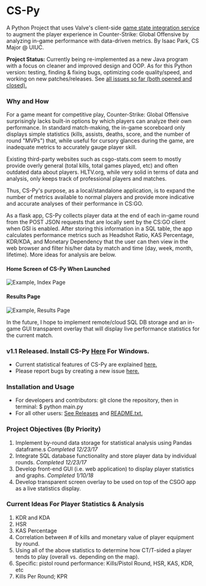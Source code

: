 # CS-Py
A Python Project that uses Valve's client-side [game state integration service](https://developer.valvesoftware.com/wiki/Counter-Strike:_Global_Offensive_Game_State_Integration) to augment the player experience in Counter-Strike: Global Offensive by analyzing in-game performance with data-driven metrics. By Isaac Park, CS Major @ UIUC.

**Project Status:** Currently being re-implemented as a new Java program with a focus on cleaner and improved design and OOP. As for this Python version: testing, finding & fixing bugs, optimizing code quality/speed, and working on new patches/releases. See [all issues so far (both opened and closed).](https://github.com/Parkkeo1/CS-Py/issues?utf8=%E2%9C%93&q=is%3Aissue)

### Why and How
For a game meant for competitive play, Counter-Strike: Global Offensive surprisingly lacks built-in options by which players can analyze their own performance. In standard match-making, the in-game scoreboard only displays simple statistics (kills, assists, deaths, score, and the number of round "MVPs") that, while useful for cursory glances during the game, are inadequate metrics to accurately gauge player skill. 

Existing third-party websites such as csgo-stats.com seem to mostly provide overly general (total kills, total games played, etc) and often outdated data about players. HLTV.org, while very solid in terms of data and analysis, only keeps track of professional players and matches. 

Thus, CS-Py's purpose, as a local/standalone application, is to expand the number of metrics available to normal players and provide more indicative and accurate analyses of their performance in CS:GO.

As a flask app, CS-Py collects player data at the end of each in-game round from the POST JSON requests that are locally sent by the CS:GO client when GSI is enabled. After storing this information in a SQL table, the app calculates performance metrics such as Headshot Ratio, KAS Percentage, KDR/KDA, and Monetary Dependency that the user can then view in the web browser and filter his/her data by match and time (day, week, month, lifetime). More ideas for analysis are below.

#### Home Screen of CS-Py When Launched

![Example, Index Page](https://github.com/Parkkeo1/CS-Py/blob/master/documentation/example2.png?raw=true)

#### Results Page

![Example, Results Page](https://github.com/Parkkeo1/CS-Py/blob/master/documentation/example1.png?raw=true)

In the future, I hope to implement remote/cloud SQL DB storage and an in-game GUI transparent overlay that will display live performance statistics for the current match.

### v1.1 Released. Install CS-Py [Here](https://github.com/Parkkeo1/CS-Py/releases/tag/v1.1) For Windows.
- Current statistical features of CS-Py are explained [here.](https://github.com/Parkkeo1/CS-Py/blob/master/documentation/statistics_documentation.md)
- Please report bugs by creating a new issue [here.](https://github.com/Parkkeo1/CS-Py/issues)

### Installation and Usage
- For developers and contributors: git clone the repository, then in terminal: $ python main.py
- For all other users: [See Releases](https://github.com/Parkkeo1/CS-Py/releases) and [README.txt.](https://github.com/Parkkeo1/CS-Py/blob/master/README.txt)

### Project Objectives (By Priority)
1. Implement by-round data storage for statistical analysis using Pandas dataframe.s *Completed 12/23/17*
2. Integrate SQL database functionality and store player data by individual rounds. *Completed 12/23/17*
4. Develop front-end GUI (i.e. web application) to display player statistics and graphs. *Completed 1/10/18*
4. Develop transparent screen overlay to be used on top of the CSGO app as a live statistics display.

### Current Ideas For Player Statistics & Analysis
1. KDR and KDA
2. HSR
3. KAS Percentage
4. Correlation between # of kills and monetary value of player equipment by round.
5. Using all of the above statistics to determine how CT/T-sided a player tends to play (overall vs. depending on the map).
6. Specific: pistol round performance: Kills/Pistol Round, HSR, KAS, KDR, etc
7. Kills Per Round; KPR

